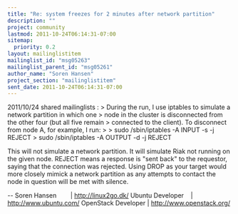 ```yaml
---
title: "Re: system freezes for 2 minutes after network partition"
description: ""
project: community
lastmod: 2011-10-24T06:14:31-07:00
sitemap:
  priority: 0.2
layout: mailinglistitem
mailinglist_id: "msg05263"
mailinglist_parent_id: "msg05261"
author_name: "Soren Hansen"
project_section: "mailinglistitem"
sent_date: 2011-10-24T06:14:31-07:00
---
```



2011/10/24 shared mailinglists :
&gt; During the run, I use iptables to simulate a network partition in which one
&gt; node in the cluster is disconnected from the other four (but all five remain
&gt; connected to the client). To disconnect from node A, for example, I run:
&gt;
&gt; sudo /sbin/iptables -A INPUT -s  -j REJECT
&gt; sudo /sbin/iptables -A OUTPUT -d  -j REJECT

This will not simulate a network partition. It will simulate Riak not
running on the given node. REJECT means a response is "sent back" to
the requestor, saying that the connection was rejected. Using DROP as
your target would more closely mimick a network partition as any
attempts to contact the node in question will be met with silence.


-- 
Soren Hansen        | http://linux2go.dk/
Ubuntu Developer    | http://www.ubuntu.com/
OpenStack Developer | http://www.openstack.org/


